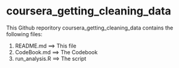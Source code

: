 # coursera_getting_cleaning_data


This Github reporitory coursera_getting_cleaning_data contains the following files:

1. README.md ==> This file
2. CodeBook.md ==> The Codebook
3. run_analysis.R ==> The script



